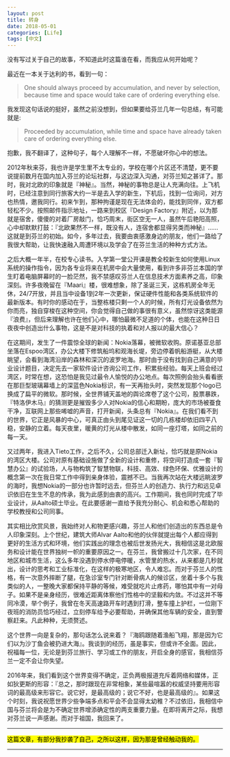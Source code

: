 ```yaml
---
layout: post
title: 转身
date: 2018-05-01
categories: [Life]
tags: [中文]
---
```


没有写过关于自己的故事，不知道此时这篇谁在看，而我应从何开始呢？

最近在一本关于达利的书，看到一句：

> One should always proceed by accumulation, and never by selection, because time and space would take care of ordering everything else.

我发现这句话说的挺好，虽然之前没想到，但如果要给芬兰几年一句总结，有可能就是:

> Proceeded by accumulation, while time and space have already taken care of ordering everything else.

抱歉，我不翻译了，这种句子，每个人理解不一样，不愿破坏你心中的想法。

2012年秋来芬，我也许是学生里不太专业的，学校在哪个片区还不清楚，更不要说提前数月在国内加入芬兰的论坛社群，与这边深入沟通，对芬兰知之甚详了。那时，我对北欧的印象就是『神秘』。当然，神秘的事物总是让人充满向往。上飞机时，已经注意到同行旅客大约一半是去入学的新生，下机后，找到一位询问，对方也热情，邀我同行。初来乍到，那种拘谨是现在无法体会的，能找到同伴，双方都轻松不少。按照邮件指示地址，一路来到校区『Design Factory』附近，以为那就是宿舍，傻傻的对着厂房敲门，恰巧周末，街区空无一人，虽然午后艳阳高照，心中却默默打鼓：『北欧果然不一样，既没有人，连宿舍都显得另类而神秘』……这就是到芬兰的初始。如今，多年过去，我要由衷感激身边的朋友，他们一路给了我很大帮助，让我快速融入周遭环境以及学会了在芬兰生活的种种方式方法。

之后大概一年半，在校专心读书。入学第一堂公开课是教全校新生如何使用Linux系统的操作指令，因为各专业将来在机房中会大量使用，看到许多非芬兰本国的学生盯着电脑屏幕时的一脸茫然，我不禁感叹芬兰人在信息技术方面素养之高，印象深刻。许多夜晚留在『Maari』楼，很难想象，除了圣诞三天，这栋机房全年无休，24/7开放，并且当中设备1到2年一次更新，保证硬件性能和各类系统软件的最新版本。有时你的感动在于，当整栋楼只剩一个人的时候，所有灯光设备依然为你而亮，独自穿梭在这种空间，你会觉得自己做的事很有意义，虽然惊讶这类能源『浪费』，但后来理解也许在他们心中，哪怕最微不足道的个体，也能在这种日日夜夜中创造出什么事物，这是不是对科技的执着和对人报以的最大信心？

在这期间，发生了一件震惊全球的新闻：Nokia落幕，被微软收购。原诺基亚总部坐落在Espoo湾区，办公大楼下修筑船坞和观海长堤，旁边停着帆船游艇，从大楼眺望，会看到海湾沿岸的森林和深沉的波罗地海。那时由于没有找到自己满意的毕业设计题目，决定先去一家软件设计咨询公司工作，积累些经验。每天上班会经过湾区，时常在想，这恐怕是我见过最令人愉悦的办公地点。每次照例会抬头看看嵌在那巨型玻璃幕墙上的深蓝色Nokia标识，有一天再抬头时，突然发现那个logo已换成了扁平的微软。那时候，全世界铺天盖地的舆论席卷了这个公司，股票暴跌，『特洛伊木马』的猜测更是摧毁多少人对Nokia的信心和期盼，庞大的市场被蚕食干净，互联网上那些唏嘘的声音，打开新闻，头条总有『Nokia』。在我们看不到的世界，它正是风暴的中心，可真正由头到尾见证这一切的几栋楼却依旧四平八稳，安静的立着。每天夜里，暖黄的灯光从楼中散发，如同一座灯塔，如同之前的每一天。

又过两年，我进入Tieto工作，之后不久，公司总部迁入新址，恰巧就是原Nokia的湾区大楼。公司对原有基础设施做了全新的设计和重修，将空间打造成一套『智慧办公』的试验场，人与物构筑了智慧物联，科技、高效、绿色环保、优雅设计的概念第一次在我日常工作中得到亲身体验，震撼不已。当我再次站在大楼远眺波罗的海时，我想Nokia的一部分也许暂时远去，但芬兰人的创造力、执行力和远见卓识依旧在生生不息的传承，我为此感到由衷的高兴。工作期间，我也同时完成了毕业设计，从Aalto硕士毕业。在此要感谢一直给予我充分耐心、机会和悉心帮助的学校教授和公司同事。

其实相比欣赏风景，我始终对人和物更感兴趣，芬兰人和他们创造出的东西总是令人印象深刻。上个世纪，建筑大师Alvar Aalto和他的伙伴就提出每个人都应得到更好的生活方式和环境，他们实践出的理念也被后世发扬光大，我相信这是北欧服务和设计能在世界独树一帜的重要原因之一。在芬兰，我曾搬过十几次家，在不同地区和城市生活，这么多年没遇到停水停电停暖，水管里的热水，从来都是几秒就出，设计的思考和工业标准化，在这样的极寒地区，令人难忘。而对于芬兰人的性格，有一次意外摔断了腿，在急诊室专门针对断骨病人的候诊区，坐着十多个与我类似的人，一整晚大家都保持平静的等候，难受就吃片止疼药，哪怕其中有一对母子。如果不是亲身经历，很难近距离体察他们性格中的坚毅和内敛。不过这并不等同冷漠，举个例子，我曾在冬天高速路开车时遇到打滑，整车撞上护栏，一位刚下夜班的消防员恰巧经过，立刻停车给予必要帮助，并确保其他车辆的安全，直到警察赶来。凡此种种，无须赘述。

这个世界一向是复杂的，那句话怎么说来着？『海鸥跟随着渔船飞翔，那是因为它们以为沙丁鱼会被扔进大海』。我谈到的经历，虽是事实，但或许不全面。因此，祝福每一位，无论是到芬兰旅行、学习或工作的朋友，开启全身的感官，我相信芬兰一定不会让你失望。

2016年来，我们看到这个世界变得不确定，正负两极报道充斥着网络和媒体，正如狄更斯的形容：『总之，那时跟现在非常相象，某些最喧嚣的权威坚持要用形容词的最高级来形容它。说它好，是最高级的；说它不好，也是最高级的』。如果这个时刻，我说祝愿世界少些争端多点和平会不会显得太幼稚？不过依旧，我相信中国与芬兰将会是为不确定世界增添确定性的两支重要力量。在即将离开之际，我想对芬兰说一声感谢。而对于祖国，我回来了。

<hr>
<mark>这篇文章，有部分我抄袭了自己，之所以这样，因为那是曾经触动我的。</mark>
<hr>